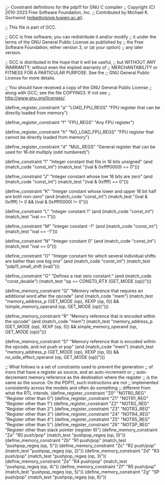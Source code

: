 ;;- Constraint definitions for the pdp11 for GNU C compiler
;; Copyright (C) 2010-2023 Free Software Foundation, Inc.
;; Contributed by Michael K. Gschwind (mike@vlsivie.tuwien.ac.at).

;; This file is part of GCC.

;; GCC is free software; you can redistribute it and/or modify
;; it under the terms of the GNU General Public License as published by
;; the Free Software Foundation; either version 3, or (at your option)
;; any later version.

;; GCC is distributed in the hope that it will be useful,
;; but WITHOUT ANY WARRANTY; without even the implied warranty of
;; MERCHANTABILITY or FITNESS FOR A PARTICULAR PURPOSE.  See the
;; GNU General Public License for more details.

;; You should have received a copy of the GNU General Public License
;; along with GCC; see the file COPYING3.  If not see
;; <http://www.gnu.org/licenses/>.

(define_register_constraint "a" "LOAD_FPU_REGS"
  "FPU register that can be directly loaded from memory")

(define_register_constraint "f" "FPU_REGS"
  "Any FPU register")

(define_register_constraint "h" "NO_LOAD_FPU_REGS"
  "FPU register that cannot be directly loaded from memory")

(define_register_constraint "d" "MUL_REGS"
  "General register that can be used for 16-bit multiply (odd numbered)")

(define_constraint "I"
  "Integer constant that fits in 16 bits unsigned"
  (and (match_code "const_int")
       (match_test "(ival & 0xffff0000) == 0")))

(define_constraint "J"
  "Integer constant whose low 16 bits are zero"
  (and (match_code "const_int")
       (match_test "(ival & 0xffff) == 0")))

(define_constraint "K"
  "Integer constant whose lower and upper 16 bit half are both non-zero"
  (and (match_code "const_int")
       (match_test "(ival & 0xffff) != 0 && (ival & 0xffff0000) != 0")))

(define_constraint "L"
  "Integer constant 1"
  (and (match_code "const_int")
       (match_test "ival == 1")))

(define_constraint "M"
  "Integer constant -1"
  (and (match_code "const_int")
       (match_test "ival == -1")))

(define_constraint "N"
  "Integer constant 0"
  (and (match_code "const_int")
       (match_test "ival == 0")))

(define_constraint "O"
  "Integer constant for which several individual shifts are better than one big one"
  (and (match_code "const_int")
       (match_test "pdp11_small_shift (ival)")))

(define_constraint "G"
  "Defines a real zero constant."
  (and (match_code "const_double")
       (match_test "op == CONST0_RTX (GET_MODE (op))")))

(define_memory_constraint "Q"
  "Memory reference that requires an additional word after the opcode"
  (and (match_code "mem")
       (match_test "memory_address_p (GET_MODE (op), XEXP (op, 0))
                    && !simple_memory_operand (op, GET_MODE (op))")))

(define_memory_constraint "R"
  "Memory reference that is encoded within the opcode"
  (and (match_code "mem")
       (match_test "memory_address_p (GET_MODE (op), XEXP (op, 0))
                    && simple_memory_operand (op, GET_MODE (op))")))

(define_memory_constraint "D"
  "Memory reference that is encoded within the opcode, and not push or pop"
  (and (match_code "mem")
       (match_test "memory_address_p (GET_MODE (op), XEXP (op, 0))
                    && no_side_effect_operand (op, GET_MODE (op))")))

;; What follows is a set of constraints used to prevent the generation
;; of insns that have a register as source, and an auto-increment or
;; auto-decrement memory reference as the destination where the register
;; is the same as the source.  On the PDP11, such instructions are not
;; implemented consistently across the models and often do something
;; different from what the RTL intends.
(define_register_constraint "Z0" "NOTR0_REG" "Register other than 0")
(define_register_constraint "Z1" "NOTR1_REG" "Register other than 1")
(define_register_constraint "Z2" "NOTR2_REG" "Register other than 2")
(define_register_constraint "Z3" "NOTR3_REG" "Register other than 3")
(define_register_constraint "Z4" "NOTR4_REG" "Register other than 4")
(define_register_constraint "Z5" "NOTR5_REG" "Register other than 5")
(define_register_constraint "Z6" "NOTSP_REG"
  "Register other than stack pointer (register 6)")
(define_memory_constraint "Za" "R0 push/pop"
  (match_test "pushpop_regeq (op, 0)"))
(define_memory_constraint "Zb" "R1 push/pop"
  (match_test "pushpop_regeq (op, 1)"))
(define_memory_constraint "Zc" "R2 push/pop"
  (match_test "pushpop_regeq (op, 2)"))
(define_memory_constraint "Zd" "R3 push/pop"
  (match_test "pushpop_regeq (op, 3)"))
(define_memory_constraint "Ze" "R4 push/pop"
  (match_test "pushpop_regeq (op, 4)"))
(define_memory_constraint "Zf" "R5 push/pop"
  (match_test "pushpop_regeq (op, 5)"))
(define_memory_constraint "Zg" "SP push/pop"
  (match_test "pushpop_regeq (op, 6)"))
  
